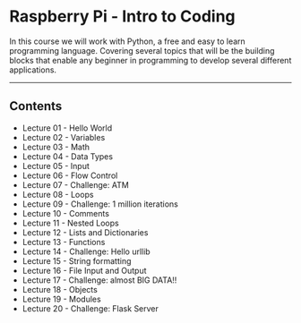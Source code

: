 # Raspberry Pi - Intro to Coding

In this course we will work with Python, a free and easy to learn programming language. Covering several topics that will be the building blocks that enable any beginner in programming to develop several different applications.   

---
Contents
---
 * Lecture 01 - Hello World
 * Lecture 02 - Variables
 * Lecture 03 - Math
 * Lecture 04 - Data Types
 * Lecture 05 - Input
 * Lecture 06 - Flow Control
 * Lecture 07 - Challenge: ATM
 * Lecture 08 - Loops
 * Lecture 09 - Challenge: 1 million iterations
 * Lecture 10 - Comments
 * Lecture 11 - Nested Loops
 * Lecture 12 - Lists and Dictionaries 
 * Lecture 13 - Functions
 * Lecture 14 - Challenge: Hello urllib 
 * Lecture 15 - String formatting
 * Lecture 16 - File Input and Output
 * Lecture 17 - Challenge: almost BIG DATA!!
 * Lecture 18 - Objects
 * Lecture 19 - Modules
 * Lecture 20 - Challenge: Flask Server